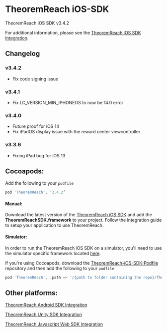 # TheoremReach iOS-SDK

TheoremReach iOS SDK v3.4.2

For additional information, please see the [TheoremReach iOS SDK Integration](https://theoremreach.com/docs/ios).

## Changelog

### v3.4.2
- Fix code signing issue

### v3.4.1
- Fix LC_VERSION_MIN_IPHONEOS to now be 14.0 error

### v3.4.0
- Future proof for iOS 14
- Fix iPadOS display issue with the reward center viewcontroller

### v3.3.6
- Fixing iPad bug for iOS 13

## Cocoapods:

Add the following to your `podfile`

  ```groovy
  pod 'TheoremReach', ‘3.4.2’
  ```

  #### Manual:

  Download the latest version of the [TheoremReach iOS SDK](https://github.com/theoremreach/iOSSDK) and add the **TheoremReachSDK.framework** to your project. Follow the integration guide to setup your application to use TheoremReach.
  
  #### Simulator:
  
  In order to run the TheoremReach iOS SDK on a simulator, you'll need to use the simulator specific framework located [here](https://github.com/TheoremReach/TheoremReach-iOS-SDK-Podfile/tree/master/simulator).
  
  If you're using Cocoapods, download the [TheoremReach-iOS-SDK-Podfile](https://github.com/TheoremReach/TheoremReach-iOS-SDK-Podfile.git) repository and then add the following to your `podfile`
  
  ```groovy
  pod 'TheoremReach', :path => '/{path to folder containing the repo}/TheoremReach-iOS-SDK-Podfile/simulator'
  ```

## Other platforms:

[TheoremReach Android SDK Integration](https://theoremreach.com/docs/android)

[TheoremReach Unity SDK Integration](https://theoremreach.com/docs/unity)

[TheoremReach Javascript Web SDK Integration](https://theoremreach.com/docs/web)  
